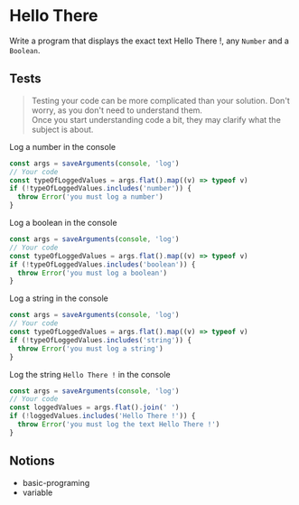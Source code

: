 # Hello There

Write a program that displays the exact text Hello There !, any `Number` and a `Boolean`.

## Tests

> Testing your code can be more complicated than your solution. Don't worry, as
> you don't need to understand them.\
> Once you start understanding code a bit, they may clarify what the subject is about.

Log a number in the console

```js
const args = saveArguments(console, 'log')
// Your code
const typeOfLoggedValues = args.flat().map((v) => typeof v)
if (!typeOfLoggedValues.includes('number')) {
  throw Error('you must log a number')
}
```

Log a boolean in the console

```js
const args = saveArguments(console, 'log')
// Your code
const typeOfLoggedValues = args.flat().map((v) => typeof v)
if (!typeOfLoggedValues.includes('boolean')) {
  throw Error('you must log a boolean')
}
```

Log a string in the console

```js
const args = saveArguments(console, 'log')
// Your code
const typeOfLoggedValues = args.flat().map((v) => typeof v)
if (!typeOfLoggedValues.includes('string')) {
  throw Error('you must log a string')
}
```

Log the string `Hello There !` in the console

```js
const args = saveArguments(console, 'log')
// Your code
const loggedValues = args.flat().join(' ')
if (!loggedValues.includes('Hello There !')) {
  throw Error('you must log the text Hello There !')
}
```

## Notions

- basic-programing
- variable
